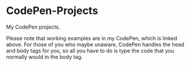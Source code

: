 # CodePen-Projects
My CodePen projects.

Please note that working examples are in my CodePen, which is linked above. For those of you who maybe unaware, CodePen handles the head and body tags for you, so all you have to do is type the code that you normally would in the body tag.
